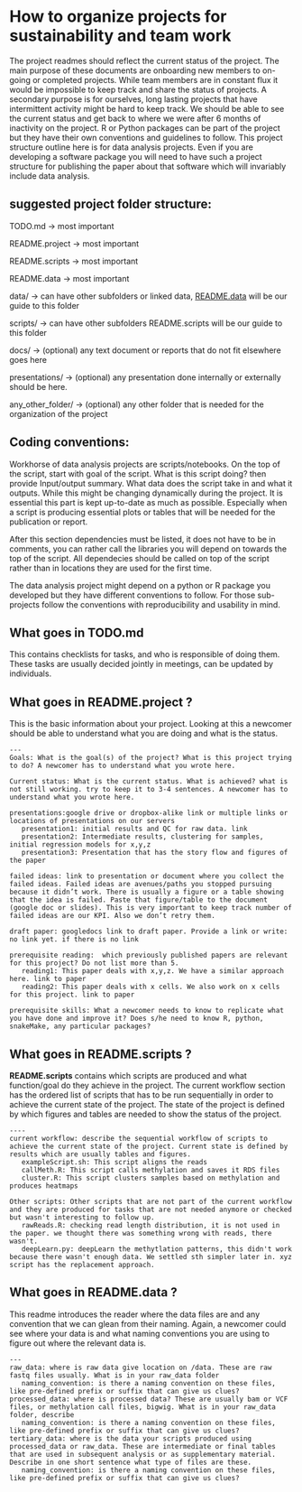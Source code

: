# How to organize projects for sustainability and team work

The project readmes should reflect the current status of the project. The main purpose of these documents are onboarding new members to on-going or completed projects. While team members are in constant flux it would be impossible to keep track and share the status of projects. A secondary purpose is for ourselves, long lasting projects that have intermittent activity might be hard to keep track. We should be able to see the current status and get back to where we were after 6 months of inactivity on the project. R or Python packages can be part of the project but they have their own conventions and guidelines to follow. This project structure outline here is for data analysis projects. Even if you are developing a software package you will need to have such a project structure for publishing the paper about that software which will invariably include data analysis. 

## suggested project folder structure:

TODO.md -> most important

README.project → most important

README.scripts → most important 

README.data → most important 

data/ → can have other subfolders or linked data, [README.data](http://README.data) will be our guide to this folder

scripts/ → can have other subfolders README.scripts will be our guide to this folder

docs/ → (optional) any text document or reports that do not fit elsewhere goes here

presentations/  → (optional) any presentation done internally or externally should be here.

any_other_folder/  → (optional) any other folder that is needed for the organization of the project

## Coding conventions:
Workhorse of data analysis projects are scripts/notebooks. On the top of the script, start with goal of the script. What is this script doing? then provide Input/output summary. What data does the script take in and what it outputs. While this might be changing dynamically during the project. It is essential this part is kept up-to-date as much as possible. Especially when a script is producing essential plots or tables that will be needed for the publication or report. 

After this section dependencies must be listed, it does not have to be in comments, you can rather call the libraries you will depend on towards the top of the script. All dependecies should be called on top of the script rather than in locations they are used for the first time. 

The data analysis project might depend on a python or R package you developed but they have different conventions to follow. For those sub-projects follow the conventions with reproducibility and usability in mind.


## What goes in TODO.md
This contains checklists for tasks, and who is responsible of doing them. These tasks are usually decided jointly in meetings, can be updated by individuals. 

## What goes in README.project ?
This is the basic information about your project. Looking at this a newcomer should be able to understand what you are doing and what is the status. 

```
---
Goals: What is the goal(s) of the project? What is this project trying to do? A newcomer has to understand what you wrote here.

Current status: What is the current status. What is achieved? what is not still working. try to keep it to 3-4 sentences. A newcomer has to understand what you wrote here.

presentations:google drive or dropbox-alike link or multiple links or locations of presentations on our servers
   presentation1: initial results and QC for raw data. link
   presentation2: Intermediate results, clustering for samples, initial regression models for x,y,z
   presentation3: Presentation that has the story flow and figures of the paper

failed ideas: link to presentation or document where you collect the failed ideas. Failed ideas are avenues/paths you stopped pursuing because it didn’t work. There is usually a figure or a table showing that the idea is failed. Paste that figure/table to the document (google doc or slides). This is very important to keep track number of failed ideas are our KPI. Also we don’t retry them.

draft paper: googledocs link to draft paper. Provide a link or write: no link yet. if there is no link

prerequisite reading:  which previously published papers are relevant for this project? Do not list more than 5.
   reading1: This paper deals with x,y,z. We have a similar approach here. link to paper
   reading2: This paper deals with x cells. We also work on x cells for this project. link to paper

prerequisite skills: What a newcomer needs to know to replicate what you have done and improve it? Does s/he need to know R, python, snakeMake, any particular packages? 

```

## What goes in README.scripts ?
__README.scripts__ contains which scripts are produced and what function/goal do they achieve in the project. The current workflow section has the ordered list of scripts that has to be run sequentially in order to achieve the current state of the project. The state of the project is defined by which figures and tables are needed to show the status of the project. 

```
----
current workflow: describe the sequential workflow of scripts to achieve the current state of the project. Current state is defined by results which are usually tables and figures. 
   exampleScript.sh: This script aligns the reads
   callMeth.R: This script calls methylation and saves it RDS files
   cluster.R: This script clusters samples based on methylation and produces heatmaps 

Other scripts: Other scripts that are not part of the current workflow and they are produced for tasks that are not needed anymore or checked but wasn't interesting to follow up.
   rawReads.R: checking read length distribution, it is not used in the paper. we thought there was something wrong with reads, there wasn't. 
   deepLearn.py: deepLearn the methytlation patterns, this didn't work because there wasn't enough data. We settled sth simpler later in. xyz script has the replacement approach.

```

## What goes in README.data ?
This readme introduces the reader where the data files are and any convention that we can glean from their naming. 
Again, a newcomer could see where your data is and what naming conventions you are using to figure out where the relevant data is.

```
---
raw_data: where is raw data give location on /data. These are raw fastq files usually. What is in your raw_data folder
   naming_convention: is there a naming convention on these files, like pre-defined prefix or suffix that can give us clues?
processed_data: where is processed data? These are usually bam or VCF files, or methylation call files, bigwig. What is in your raw_data folder, describe
   naming_convention: is there a naming convention on these files, like pre-defined prefix or suffix that can give us clues?
tertiary_data: where is the data your scripts produced using processed_data or raw_data. These are intermediate or final tables that are used in subsequent analysis or as supplementary material. Describe in one short sentence what type of files are these.
   naming_convention: is there a naming convention on these files, like pre-defined prefix or suffix that can give us clues?
```
